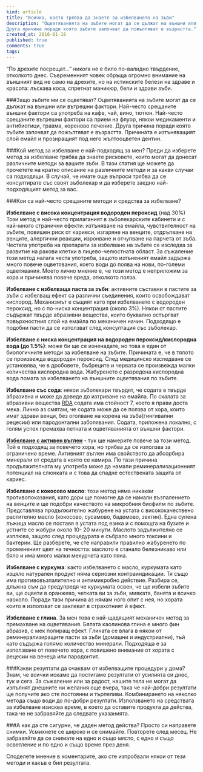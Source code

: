 ```yaml
---
kind: article
title: "Всичко, което трябва да знаете за избелването на зъби"
description: "Оцветяванията на зъбите могат да се дължат на външни или вътрешни фактори.
Друга причина поради която зъбите започват да пожълтяват е възрастта."
created_at: 2016-01-18
published: true
comments: true
tags:
--- 
```


“По дрехите посрещат…” никога не е било по-валидно твърдение, отколкото днес. Съвременният човек обръща огромно внимание на външният вид не само на дрехите, но на истинските белези на здраве и красота: лъскава коса, спретнат маникюр, бели и здрави зъби.

###Защо зъбите ми се оцветяват?
Оцветяванията на зъбите могат да се дължат на външни или вътрешни фактори.
Най-често срещаните външни фактори са употреба на кафе, чай, вино, тютюн.
Най-често срещаните вътрешни фактори са прием на флуор, някои медикаменти и антибиотици, травма, кореново лечение.
Друга причина поради която зъбите започват да пожълтяват е възрастта. Причината е изтъняващият слой емайл и прозиращият под него жълтооцветен дентин.<br />

<!-- more -->

###Кой метод за избелване е най-подходящ за мен?
Преди да изберете метод за избелване трябва да знаете рисковете, които могат да донесат различните методи за вашите зъби. В тази статия ще можете да прочетете на кратко описание на различните методи и за какви случаи са подходящи. В случай, че имате още въпроси трябва да се консултирате със своят зъболекар и да изберете заедно най-подходящият метод за вас.

###Кои са най-често срещаните методи и средства за избелване?

**Избелване с висока концентрация водороден пероксид** (над 30%) Този метод е най-често прилаганият в зъболекарските кабинети и с най-много странични ефекти: изтъняване на емайла, чувствителност на зъбите, повишен риск от кариеси, изгаряне на венците, отдръпване на венците, алергични реакции, изронване и отчупване на парчета от зъба. Честата употреба на препарати за избелване на зъбите се изследва за развитие на ракови клетки в лицево-челюстната област. За съжаление този метод налага честа употреба, защото изтъненият емайл задържа много повече оцветявания, което води до поява на нови, по-големи оцветявания. Моето лично мнение е, че този метод е неприложим за хора и причинява повече вреда, отколкото полза.

**Избелване с избелваща паста за зъби**: активните съставки в пастите за зъби с избелващ ефект са различни съединения, които освобождават кислород. Механизмът е същият като при избелването с водороден пероксид, но с по-ниска концентрация (около 3%). Някои от пастите съдържат твърде абразивни вещества, които буквално остъргват повърхностния слой на емайла по механичен начин. Подходящо е подобни пасти да се използват след консултация със зъболекар.

**Избелване с ниска концентрация на водороден пероксид/кислородна вода (до 1.5%)**: може би ще се изненадате, но това е един от биологичните методи за избелване на зъбите. Причината е, че в тялото се произвежда водороден пероксид. След медицинско изследване се установява, че в дробовете, бъбреците и червата се произвежда малки количества кислородна вода. Жабуренето с разредена кислородна вода помага за избелването на външните оцветявания по зъбите.

**Избелване със сода**: някои зъболекари твърдят, че содата е твърде абразивна и може да доведе до изтриване на емайла. По скалата за абразивни вещества [RDA](http://c2-preview.prosites.com/131248/wy/docs/131248_rdh%20sheet.pdf,) содата има стойност 7, което я прави доста мека. Лично аз смятам, че содата може да се ползва от хора, които имат здрави венци, без оголване на корена на зъба(гингивални рецесии) или пародонтални заболявания. Содата, приложена локално, с голям успех премахва петната и оцветяванията от външни фактори.

**[Избелване с активен въглен](http://www.bezkaries.com/blog/2014-03-07-%D0%B8%D0%B7%D0%B1%D0%B5%D0%BB%D0%B2%D0%B0%D0%BD%D0%B5/)** - тук ще намерите повече за този метод. Той е подходящ за повечето хора, но трябва да се използва за ограничено време. Активният въглен има свойството да абсорбира минерали от средата в която се намира. По тази причина продължителната му употреба може да намали реминерализационният потенциал на слюнката и с това да спадне естествената защита от кариес.

**Избелване с кокосово масло**: този метод няма никакви противопоказания, като дори ще помогне да се намали възпалението на венците и ще подобри качеството на микробния биофилм по зъбите. Представлява продължително жабурене на устата с висококачествено растително масло (кокосово, сусамово, бадемово, зехтин). Една супена лъжица масло се поставя в устата под езика и с помощта на бузите и устните се жабури около 10- 20 минути. Маслото задължително се изплюва, защото след процедурата е събрало много токсини и бактерии. Ще разберете, че сте направили правилно жабуренето по промененият цвят на течността: маслото е станало белезникаво или бяло и има много малки мехурчета като пяна. 

**Избелване с куркума**: както избелването с масло, куркумата като изцяло натурален продукт няма сериозни контраиндикации. Тя също има противовъзпалително и антимикробно действие. Разбира се, длъжна съм да предупредя че куркумата освен, че ще избели зъбите ви, ще оцвети в оранжево, четката ви за зъби, мивката, банята и всичко наоколо. Поради тази причина аз нямам ного опит с нея, но хората които я използват се заклеват в страхотният й ефект.

**Избелване с глина**. За мен това е най-щадящият механичен метод за премахване на оцветявания. Бялата каолинова глина е много фин абразив, с мек полиращ ефект. Глината се влага в някои от реминерализиращите пасти за зъби (домашни и индустриални), тъй като съдържа голямо количество минерали. Подходяща е за използване от повечето хора, с повишено внимание от хората с рецесии на венеца или пародонтит.

###Какви резултати да очаквам от избелващите процедури у дома?
Знам, че всички искаме да постигаме резултати от усилията си днес, тук и сега. За съжаление или за радост, нашите тела не могат да изпълнят днешните ни желания още вчера, така че най-добри резултати ще получите ако сте постоянни и търпеливи. Комбинирането на няколко метода също води до по-добри резултати. Използването на средствата за избелване изисква време, в което да оставите продукта да действа, така че не забравяйте да следвате указанията. 

###А как да сте сигурни, че даден метод действа?
Просто си направете снимки. Усмихнете се широко и се снимайте. Повторете след месец. Не забравяйте да се снимате на едно и също място, с едно и също осветление и по едно и също време през деня.

Споделете мнение в коментарите, ако сте изпробвали някои от тези методи и какъв е бил резултата. 
